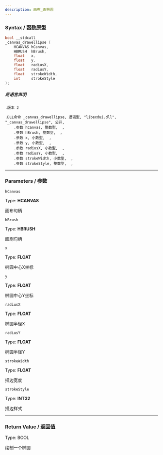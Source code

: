 ```yaml
---
description: 画布_画椭圆
---
```


### Syntax / 函数原型

```C++
bool __stdcall 
_canvas_drawellipse (
    HCANVAS hCanvas,
    HBRUSH  hBrush,
    float   x,
    float   y,
    float   radiusX,
    float   radiusY,
    float   strokeWidth,
    int     strokeStyle
);
```

##### 易语言声明

```Elang
.版本 2

.DLL命令 _canvas_drawellipse, 逻辑型, "libexdui.dll", "_canvas_drawellipse", 公开, 
    .参数 hCanvas, 整数型,  , 
    .参数 hBrush, 整数型,  , 
    .参数 x, 小数型,  , 
    .参数 y, 小数型,  , 
    .参数 radiusX, 小数型,  , 
    .参数 radiusY, 小数型,  , 
    .参数 strokeWidth, 小数型,  , 
    .参数 strokeStyle, 整数型,  , 
```

---

### Parameters / 参数

`hCanvas`

Type: **HCANVAS**

画布句柄

`hBrush`

Type: **HBRUSH**

画刷句柄

`x`

Type: **FLOAT**

椭圆中心X坐标

`y`

Type: **FLOAT**

椭圆中心Y坐标

`radiusX`

Type: **FLOAT**

椭圆半径X

`radiusY`

Type: **FLOAT**

椭圆半径Y

`strokeWidth`

Type: **FLOAT**

描边宽度

`strokeStyle`

Type: **INT32**

描边样式

---

### Return Value / 返回值

Type: BOOL

绘制一个椭圆